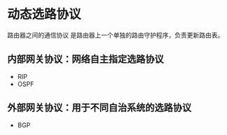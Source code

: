 # 动态选路协议

路由器之间的通信协议
是路由器上一个单独的路由守护程序，负责更新路由表。

## 内部网关协议：网络自主指定选路协议
 + RIP
 + OSPF
## 外部网关协议：用于不同自治系统的选路协议
 + BGP
